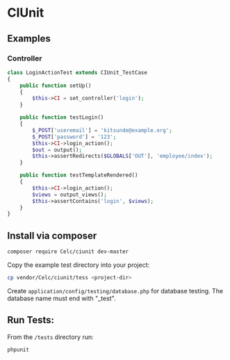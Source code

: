# CIUnit

## Examples

### Controller

```php
class LoginActionTest extends CIUnit_TestCase
{
    public function setUp()
    {
        $this->CI = set_controller('login');
    }

    public function testLogin()
    {
        $_POST['useremail'] = 'kitsunde@example.org';
        $_POST['password'] = '123';
        $this->CI->login_action();
        $out = output();
        $this->assertRedirects($GLOBALS['OUT'], 'employee/index');
    }

    public function testTemplateRendered()
    {
        $this->CI->login_action();
        $views = output_views();
        $this->assertContains('login', $views);
    }
}
```

## Install via composer

```bash
composer require Celc/ciunit dev-master
```

Copy the example test directory into your project:

```bash
cp vendor/Celc/ciunit/tess <project-dir>
```

Create `application/config/testing/database.php` for database testing. The database name must end with "_test".

## Run Tests:

From the `/tests` directory run:

```bash
phpunit
```
